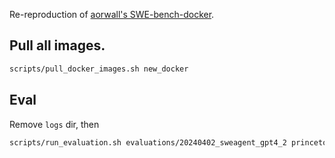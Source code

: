 Re-reproduction of [aorwall's SWE-bench-docker](https://github.com/aorwall/SWE-bench-docker).

## Pull all images.
```bash
scripts/pull_docker_images.sh new_docker
```

## Eval

Remove `logs` dir, then
```bash
scripts/run_evaluation.sh evaluations/20240402_sweagent_gpt4_2 princeton-nlp/SWE-bench_Lite
```
